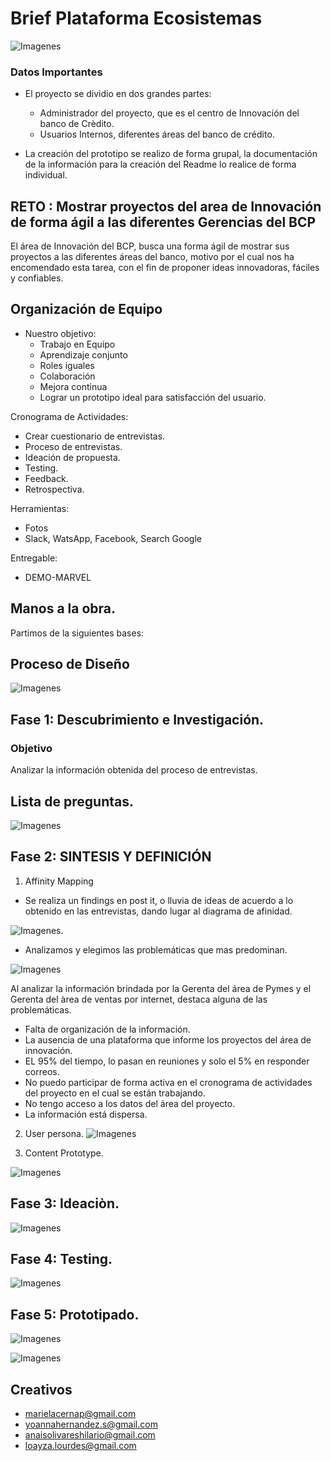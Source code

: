 # Brief Plataforma Ecosistemas

![Imagenes](assets/images/portada.png)


### Datos Importantes

- El proyecto se dividio en dos grandes partes:
    * Administrador del proyecto, que es el centro de Innovación del banco de Crèdito.
    * Usuarios Internos, diferentes áreas del banco de crédito.

- La creación del prototipo se realizo de forma grupal, la documentación de la información para la creación del Readme lo realice de forma individual.

## RETO : Mostrar proyectos del area de Innovación de forma ágil a las diferentes Gerencias del BCP

El área de Innovación del BCP, busca una forma ágil de mostrar sus proyectos a las diferentes áreas del banco, motivo por el cual nos ha encomendado esta tarea, con el fin de proponer ideas innovadoras, fáciles y confiables.

## Organización de Equipo
* Nuestro objetivo:
    - Trabajo en Equipo
    - Aprendizaje conjunto
    - Roles iguales
    - Colaboración
    - Mejora continua
    - Lograr un prototipo ideal para satisfacción del usuario.

Cronograma de Actividades:
- Crear cuestionario de entrevistas.
- Proceso de entrevistas.
- Ideación de propuesta.
- Testing.
- Feedback.
- Retrospectiva.

Herramientas:
- Fotos
- Slack, WatsApp, Facebook, Search Google

Entregable:
- DEMO-MARVEL

## Manos a la obra.
Partimos de la siguientes bases:

## Proceso de Diseño

![Imagenes](assets/images/proceso-ux.png) 

## Fase 1: Descubrimiento e Investigación.

### Objetivo
Analizar la información obtenida del proceso de entrevistas.

## Lista de preguntas.

![Imagenes](assets/images/cuestionarioPreguntasRespuestas.png)

## Fase 2: SINTESIS Y DEFINICIÓN

1. Affinity Mapping
-  Se realiza un findings en post it, o lluvia de ideas de acuerdo a lo obtenido en las entrevistas, dando lugar al diagrama de afinidad.

![Imagenes](assets/images/problematica.jpg).

- Analizamos y elegimos las problemáticas que mas predominan.

![Imagenes](assets/images/afinitymap.jpg)

Al analizar la información brindada por la Gerenta del área de Pymes y el Gerenta del àrea de ventas por internet, destaca alguna de las problemáticas.
-	Falta de organización de la información.
-	La ausencia de una plataforma que informe los proyectos del área de innovación.
-	EL 95% del tiempo, lo pasan en reuniones y solo el 5% en responder correos.
-	No puedo participar de forma activa en el cronograma de actividades del proyecto en el cual se están trabajando.
-	No tengo acceso a los datos del área del proyecto.
-	La información está dispersa.


2. User persona.
![Imagenes](assets/images/userpersona.png)


3. Content Prototype.

![Imagenes](assets/images/contentprototipe.png)

## Fase 3: Ideaciòn.

![Imagenes](assets/images/sketches.png)

## Fase 4: Testing.

![Imagenes](assets/images/testeo.jpg)

## Fase 5: Prototipado.

![Imagenes](assets/images/demoinnnovacion.png)

![Imagenes](assets/images/demousuarios.png)

## Creativos
- marielacernap@gmail.com
- yoannahernandez.s@gmail.com
- anaisolivareshilario@gmail.com
- loayza.lourdes@gmail.com




